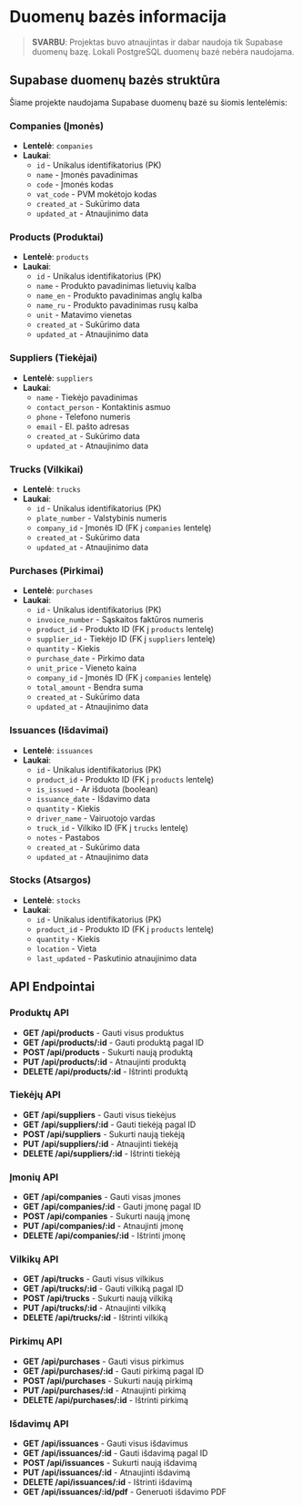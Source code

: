# Duomenų bazės informacija

> **SVARBU**: Projektas buvo atnaujintas ir dabar naudoja tik Supabase duomenų bazę. Lokali PostgreSQL duomenų bazė nebėra naudojama.

## Supabase duomenų bazės struktūra

Šiame projekte naudojama Supabase duomenų bazė su šiomis lentelėmis:

### Companies (Įmonės)
- **Lentelė**: `companies`
- **Laukai**:
  - `id` - Unikalus identifikatorius (PK)
  - `name` - Įmonės pavadinimas
  - `code` - Įmonės kodas
  - `vat_code` - PVM mokėtojo kodas
  - `created_at` - Sukūrimo data
  - `updated_at` - Atnaujinimo data

### Products (Produktai)
- **Lentelė**: `products`
- **Laukai**:
  - `id` - Unikalus identifikatorius (PK)
  - `name` - Produkto pavadinimas lietuvių kalba
  - `name_en` - Produkto pavadinimas anglų kalba
  - `name_ru` - Produkto pavadinimas rusų kalba
  - `unit` - Matavimo vienetas
  - `created_at` - Sukūrimo data
  - `updated_at` - Atnaujinimo data

### Suppliers (Tiekėjai)
- **Lentelė**: `suppliers`
- **Laukai**:
  - `name` - Tiekėjo pavadinimas
  - `contact_person` - Kontaktinis asmuo
  - `phone` - Telefono numeris
  - `email` - El. pašto adresas
  - `created_at` - Sukūrimo data
  - `updated_at` - Atnaujinimo data

### Trucks (Vilkikai)
- **Lentelė**: `trucks`
- **Laukai**:
  - `id` - Unikalus identifikatorius (PK)
  - `plate_number` - Valstybinis numeris
  - `company_id` - Įmonės ID (FK į `companies` lentelę)
  - `created_at` - Sukūrimo data
  - `updated_at` - Atnaujinimo data

### Purchases (Pirkimai)
- **Lentelė**: `purchases`
- **Laukai**:
  - `id` - Unikalus identifikatorius (PK)
  - `invoice_number` - Sąskaitos faktūros numeris
  - `product_id` - Produkto ID (FK į `products` lentelę)
  - `supplier_id` - Tiekėjo ID (FK į `suppliers` lentelę)
  - `quantity` - Kiekis
  - `purchase_date` - Pirkimo data
  - `unit_price` - Vieneto kaina
  - `company_id` - Įmonės ID (FK į `companies` lentelę)
  - `total_amount` - Bendra suma
  - `created_at` - Sukūrimo data
  - `updated_at` - Atnaujinimo data

### Issuances (Išdavimai)
- **Lentelė**: `issuances`
- **Laukai**:
  - `id` - Unikalus identifikatorius (PK)
  - `product_id` - Produkto ID (FK į `products` lentelę)
  - `is_issued` - Ar išduota (boolean)
  - `issuance_date` - Išdavimo data
  - `quantity` - Kiekis
  - `driver_name` - Vairuotojo vardas
  - `truck_id` - Vilkiko ID (FK į `trucks` lentelę)
  - `notes` - Pastabos
  - `created_at` - Sukūrimo data
  - `updated_at` - Atnaujinimo data

### Stocks (Atsargos)
- **Lentelė**: `stocks`
- **Laukai**:
  - `id` - Unikalus identifikatorius (PK)
  - `product_id` - Produkto ID (FK į `products` lentelę)
  - `quantity` - Kiekis
  - `location` - Vieta
  - `last_updated` - Paskutinio atnaujinimo data

## API Endpointai

### Produktų API
- **GET /api/products** - Gauti visus produktus
- **GET /api/products/:id** - Gauti produktą pagal ID
- **POST /api/products** - Sukurti naują produktą
- **PUT /api/products/:id** - Atnaujinti produktą
- **DELETE /api/products/:id** - Ištrinti produktą

### Tiekėjų API
- **GET /api/suppliers** - Gauti visus tiekėjus
- **GET /api/suppliers/:id** - Gauti tiekėją pagal ID
- **POST /api/suppliers** - Sukurti naują tiekėją
- **PUT /api/suppliers/:id** - Atnaujinti tiekėją
- **DELETE /api/suppliers/:id** - Ištrinti tiekėją

### Įmonių API
- **GET /api/companies** - Gauti visas įmones
- **GET /api/companies/:id** - Gauti įmonę pagal ID
- **POST /api/companies** - Sukurti naują įmonę
- **PUT /api/companies/:id** - Atnaujinti įmonę
- **DELETE /api/companies/:id** - Ištrinti įmonę

### Vilkikų API
- **GET /api/trucks** - Gauti visus vilkikus
- **GET /api/trucks/:id** - Gauti vilkiką pagal ID
- **POST /api/trucks** - Sukurti naują vilkiką
- **PUT /api/trucks/:id** - Atnaujinti vilkiką
- **DELETE /api/trucks/:id** - Ištrinti vilkiką

### Pirkimų API
- **GET /api/purchases** - Gauti visus pirkimus
- **GET /api/purchases/:id** - Gauti pirkimą pagal ID
- **POST /api/purchases** - Sukurti naują pirkimą
- **PUT /api/purchases/:id** - Atnaujinti pirkimą
- **DELETE /api/purchases/:id** - Ištrinti pirkimą

### Išdavimų API
- **GET /api/issuances** - Gauti visus išdavimus
- **GET /api/issuances/:id** - Gauti išdavimą pagal ID
- **POST /api/issuances** - Sukurti naują išdavimą
- **PUT /api/issuances/:id** - Atnaujinti išdavimą
- **DELETE /api/issuances/:id** - Ištrinti išdavimą
- **GET /api/issuances/:id/pdf** - Generuoti išdavimo PDF 